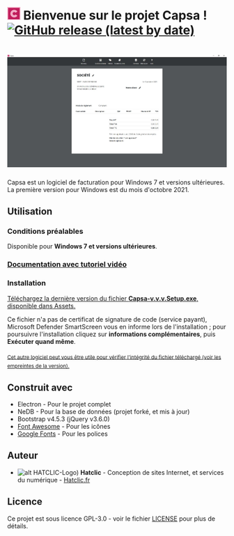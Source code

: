 # [![alt HATCLIC-Capsa](https://raw.githubusercontent.com/Lob2018/Capsa/master/capsa.jpg)](https://github.com/Lob2018/Capsa/releases/latest) Bienvenue sur le projet Capsa ! [![GitHub release (latest by date)](https://img.shields.io/github/v/release/Lob2018/Capsa?color=%232c974b&logo=Github&style=plastic)](https://github.com/Lob2018/Capsa/releases/latest)


# [![alt HATCLIC-Capsa](https://raw.githubusercontent.com/Lob2018/Capsa/master/Capsa-visuel.jpg)](https://github.com/Lob2018/Capsa/releases/latest)


Capsa est un logiciel de facturation pour Windows 7 et versions ultérieures. La première version pour Windows est du mois d'octobre 2021.

## Utilisation

### Conditions préalables

Disponible pour **Windows 7 et versions ultérieures**.

### [Documentation avec tutoriel vidéo](https://github.com/Lob2018/Capsa/wiki/CAPSA)

### Installation

[Téléchargez la dernière version du fichier **Capsa-v.v.v.Setup.exe**, disponible dans Assets.](https://github.com/Lob2018/Capsa/releases/latest)

Ce fichier n'a pas de certificat de signature de code (service payant), Microsoft Defender SmartScreen vous en informe lors de l'installation ; pour poursuivre l'installation cliquez sur **informations complémentaires**, puis **Exécuter quand même**.

<sub>[Cet autre logiciel peut vous être utile pour vérifier l'intégrité du fichier téléchargé (voir les empreintes de la version).](https://www.clubic.com/telecharger-fiche56914-hashtab.html)</sub>

## Construit avec

* Electron - Pour le projet complet
* NeDB - Pour la base de données (projet forké, et mis à jour)
* Bootstrap v4.5.3 (jQuery v3.6.0)
* [Font Awesome](https://fontawesome.com/v4.7.0/) - Pour les icônes
* [Google Fonts](https://fonts.google.com/) - Pour les polices

## Auteur

* ![alt HATCLIC-Logo)](https://hatclic.fr/themes/hatclic_theme/logo.png)  **Hatclic** - Conception de sites Internet, et services du numérique - [Hatclic.fr](https://hatclic.fr)

## Licence

Ce projet est sous licence GPL-3.0 - voir le fichier [LICENSE](LICENSE) pour plus de détails.